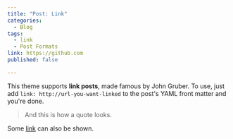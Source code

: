 ```yaml
---
title: "Post: Link"
categories:
  - Blog
tags:
  - link
  - Post Formats
link: https://github.com
published: false

---
```


This theme supports **link posts**, made famous by John Gruber. To use, just add `link: http://url-you-want-linked` to the post's YAML front matter and you're done.

> And this is how a quote looks.

Some [link](#) can also be shown.